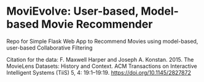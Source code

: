# MoviEvolve:  User-based, Model-based Movie Recommender
Repo for Simple Flask Web App to Recommend Movies using model-based, user-based Collaborative Filtering

Citation for the data: F. Maxwell Harper and Joseph A. Konstan. 2015. The MovieLens Datasets: History and Context. ACM Transactions on Interactive Intelligent Systems (TiiS) 5, 4: 19:1–19:19. https://doi.org/10.1145/2827872
